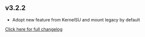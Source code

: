 ## v3.2.2

- Adopt new feature from KernelSU and mount legacy by default

[Click here for full changelog](https://github.com/huskydg/magic_overlayfs/releases)